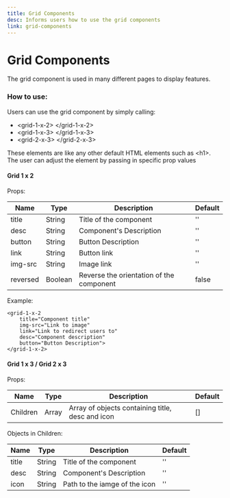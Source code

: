 ```yaml
---
title: Grid Components
desc: Informs users how to use the grid components
link: grid-components
---
```


# Grid Components

The grid component is used in many different pages to display features.

### How to use:

Users can use the grid component by simply calling:

- <grid-1-x-2\> </grid-1-x-2\>
- <grid-1-x-3\> </grid-1-x-3\>
- <grid-2-x-3\> </grid-2-x-3\>

These elements are like any other default HTML elements such as <h1\>. The user
can adjust the element by passing in specific prop values

#### Grid 1 x 2

Props:

| Name     | Type    | Description                              | Default |
| -------- | ------- | ---------------------------------------- | ------- |
| title    | String  | Title of the component                   | ''      |
| desc     | String  | Component's Description                  | ''      |
| button   | String  | Button Description                       | ''      |
| link     | String  | Button link                              | ''      |
| img-src  | String  | Image link                               | ''      |
| reversed | Boolean | Reverse the orientation of the component | false   |

Example:

```
<grid-1-x-2
    title="Component title"
    img-src="Link to image"
    link="Link to redirect users to"
    desc="Component description"
    button="Button Description">
</grid-1-x-2>
```

<grid-1-x-2 
    title="Component title"
    img-src="https://i.imgur.com/pX2adkj.png"
    link="https://cssc.utm.utoronto.ca/"
    desc="Component description"
    button="Button Description"> </grid-1-x-2>

#### Grid 1 x 3 / Grid 2 x 3

Props:

| Name     | Type  | Description                                      | Default |
| -------- | ----- | ------------------------------------------------ | ------- |
| Children | Array | Array of objects containing title, desc and icon | []      |

Objects in Children:

| Name  | Type   | Description                   | Default |
| ----- | ------ | ----------------------------- | ------- |
| title | String | Title of the component        | ''      |
| desc  | String | Component's Description       | ''      |
| icon  | String | Path to the iamge of the icon | ''      |
